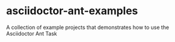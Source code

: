 asciidoctor-ant-examples
========================

A collection of example projects that demonstrates how to use the Asciidoctor Ant Task

